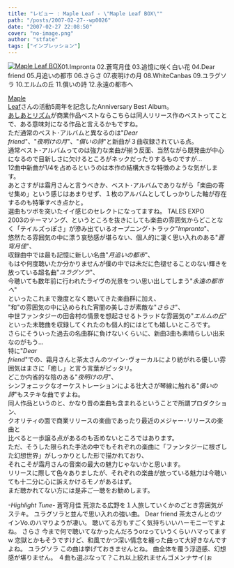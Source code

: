 ```yaml
---
title: "レビュー : Maple Leaf - \"Maple Leaf BOX\""
path: "/posts/2007-02-27--wp0026"
date: "2007-02-27 22:08:50"
cover: "no-image.png"
author: "stfate"
tags: ["インプレッション"]
---
```


<style type="text/css">
<!--
p {white-space: pre-wrap};
-->
</style>

<div class="amazon" style="float:left; (margin-left:5px;margin-right:5px;border:0px;)"><a href="http://www.amazon.co.jp/gp/product/B000M06IMM%3ftag=invisibleair-22%26link_code=xm2%26camp=2025%26dev-t=0ZZ51W51PSHKTDFA9002" target="_blank"><img src="http://images-jp.amazon.com/images/P/B000M06IMM.09.MZZZZZZZ.jpg" alt="Maple Leaf BOX" class="amazon_pict" /></a></div><div class="tracklist">01.Impronta
<span class="red">02.蒼穹月佳</span>
03.追憶に咲く白い花
<span class="red">04.Dear friend</span>
05.月追いの都市
<span class="red">06.さらさ</span>
07.夜明けの月
08.WhiteCanbas
<span class="red">09.ユラグソラ</span>
10.エルムの丘
11.償いの詩
12.永遠の都市へ</div><div style="clear:left;"></div>

<!--more-->
<a href="http://shimotsukin.com/" target="_blank">Maple Leaf</a>さんの活動5周年を記念したAnniversary Best Album。
<a href="http://shimotsukin.com/project/ashiato/" target="_blank">あしあとリズム</a>が商業作品ベストならこちらは同人リリース作のベストってことで、ある意味対になる作品と言えるかもですね。
ただ通常のベスト･アルバムと異なるのは"<em>Dear friend</em>"、"<em>夜明けの月</em>"、"<em>償いの詩</em>"と新曲が３曲収録されている点。
通常ベスト･アルバムってのは強力な楽曲が揃う反面、当然ながら既発曲が中心になるので目新しさに欠けるところがネックだったりするものですが…
12曲中新曲が1/4を占めるというのは本作の結構大きな特徴のような気がします。
あとさすがは霜月さんと言うべきか、ベスト･アルバムでありながら「楽曲の寄せ集め」という感じはあまりせず、１枚のアルバムとしてしっかりした軸が存在するのも特筆すべき点かと。
選曲もツボを突いたイイ感じのセレクトになってますね。
TALES EXPO 2003のテーマソング、というところを抜きにしても楽曲の雰囲気からどことなく「テイルズっぽさ」が滲み出ているオープニング･トラック"<em>Impronta</em>"、
悠然たる雰囲気の中に漂う哀愁感が堪らない、個人的に凄く思い入れのある"<em>蒼穹月佳</em>"、
収録曲中では最も記憶に新しい名曲"<em>月追いの都市</em>"、
もはや何度聴いたか分かりませんが僕の中では未だに色褪せることのない輝きを放っている超名曲"<em>ユラグソラ</em>"、
今聴いても数年前に行われたライヴの光景をつい思い出してしまう"<em>永遠の都市へ</em>"
といったこれまで幾度となく聴いてきた楽曲群に加え、
"和"の雰囲気の中に込められた宵闇の美しさが素敵な"<em>さらさ</em>"、
中世ファンタジーの田舎村の情景を想起させるトラッドな雰囲気の"<em>エルムの丘</em>"
といった未聴曲を収録してくれたのも個人的にはとても嬉しいところです。
さらにそういった過去の名曲群に負けないくらいに、新曲3曲も素晴らしい出来なのがもう…
特に"<em>Dear friend</em>"での、霜月さんと茶太さんのツイン･ヴォーカルにより紡がれる優しい雰囲気はまさに「癒し」と言う言葉がピッタリ。
どこか内省的な陰のある"<em>夜明けの月</em>"、
シンフォニックなオーケストレーションによる壮大さが琴線に触れる"<em>償いの詩</em>"もステキな曲ですよね。
同人作品というのと、かなり昔の楽曲も含まれるということで所謂プロダクション、
クオリティの面で商業リリースの楽曲であったり最近のメジャー･リリースの楽曲と
比べると一歩譲る点があるのも否めないところではあります。
ただ、そうした限られた手法の中でもそれぞれの楽曲に「ファンタジーに根ざした幻想世界」がしっかりとした形で描かれており、
それこそが霜月さんの音楽の最大の魅力じゃないかと思います。
リリースに際して色々ありましたが、それぞれの楽曲が放っている魅力は今聴いても十二分に心に訴えかけるモノがあるはず。
まだ聴かれてない方には是非ご一聴をお勧めします。
<div class="highlight"><em>-Highlight Tune-</em>
<span class="red">蒼穹月佳</span>
荒涼たる広野を１人旅していくかのごとき雰囲気がステキ。
ユラグソラと並んで思い入れの強い曲。
<span class="red">Dear friend</span>
茶太さんとのツインVo.のハマりようが凄い。
聴いてる方もすごく気持ちいいハーモニーですよね。
<span class="red">さらさ</span>
今まで何で聴いてなかったんだろうorzっていうくらいハマってますw
恋獄とかもそうですけど、和風でかつ深い情念を纏った曲って大好きなんですよね。
<span class="red">ユラグソラ</span>
この曲は挙げておきませんとね。
曲全体を覆う浮遊感、幻想感が堪りません。
４曲も選ぶなって？これ以上絞れませんゴメンナサイ(ぉ</div>
